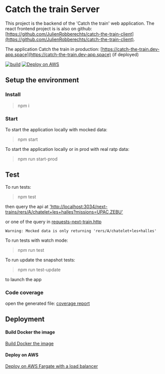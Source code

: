 # Catch the train Server

This project is the backend of the 'Catch the train' web application. The react frontend project is is also on github: [https://github.com/JulienRobberechts/catch-the-train-client](https://github.com/JulienRobberechts/catch-the-train-client).

The application Catch the train in production: [https://catch-the-train.dev-app.space](https://catch-the-train.dev-app.space) (if deployed)

[![build](https://github.com/JulienRobberechts/catch-the-train-server/workflows/build/badge.svg)](https://github.com/JulienRobberechts/catch-the-train-server/actions?query=workflow%3Abuild) [![Deploy on AWS](https://github.com/JulienRobberechts/catch-the-train-server/workflows/Deploy%20on%20AWS/badge.svg)](https://github.com/JulienRobberechts/catch-the-train-server/actions?query=workflow%3A%22Deploy+on+AWS%22)

## Setup the environment

### Install

> npm i

### Start

To start the application locally with mocked data:

> npm start

To start the application locally or in prod with real ratp data:

> npm run start-prod

## Test

To run tests:

> npm test

then query the api at ['http://localhost:3034/next-trains/rers/A/chatelet+les+halles?missions=UPAC,ZEBU'](http://localhost:3034/next-trains/rers/A/chatelet+les+halles?missions=UPAC,ZEBU)

or one of the query in [requests-next-train.http](./tests/smokeTests/requests-next-train.http)

```
Warning: Mocked data is only returning 'rers/A/chatelet+les+halles'
```

To run tests with watch mode:

> npm run test

To run update the snapshot tests:

> npm run test-update

to launch the app

### Code coverage

open the generated file: [coverage report](./coverage/lcov-report/index.html)

## Deployment

#### Build Docker the image

[Build Docker the image](./doc/1.deploy-locally.md)

#### Deploy on AWS

[Deploy on AWS Fargate with a load balancer](./doc/2.2.deploy-aws-fargate.md)
